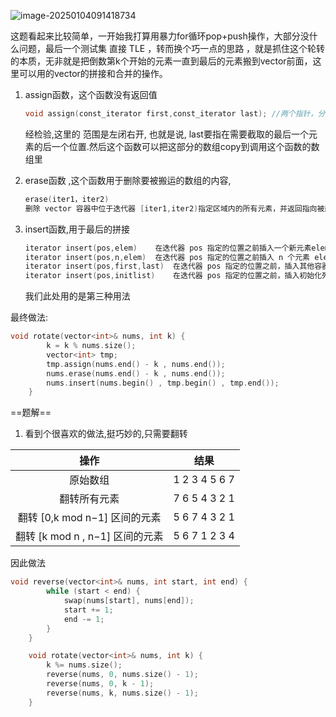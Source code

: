 ![image-20250104091418734](D:\Practice\daily(interview)\189轮转数组.assets\image-20250104091418734.png)

这题看起来比较简单，一开始我打算用暴力for循环pop+push操作，大部分没什么问题，最后一个测试集 直接 TLE ，转而换个巧一点的思路 ，就是抓住这个轮转的本质，无非就是把倒数第k个开始的元素一直到最后的元素搬到vector前面，这里可以用的vector的拼接和合并的操作。

1. assign函数，这个函数没有返回值

   ```c++
   void assign(const_iterator first,const_iterator last); //两个指针，分别指向开始和结束的地方
   ```

   经检验,这里的 范围是左闭右开, 也就是说, last要指在需要截取的最后一个元素的后一个位置.然后这个函数可以把这部分的数组copy到调用这个函数的数组里

2. erase函数 ,这个函数用于删除要被搬运的数组的内容,

   ```c++
   erase(iter1，iter2)	
   删除 vector 容器中位于迭代器 [iter1,iter2)指定区域内的所有元素，并返回指向被删除区域下一个位置元素的迭代器。该容器的大小（size）会减小，但容量（capacity）不会发生改变。
   ```

3. insert函数,用于最后的拼接

   ```c++
   iterator insert(pos,elem)	在迭代器 pos 指定的位置之前插入一个新元素elem，并返回表示新插入元素位置的迭代器。
   iterator insert(pos,n,elem)	在迭代器 pos 指定的位置之前插入 n 个元素 elem，并返回表示第一个新插入元素位置的迭代器。
   iterator insert(pos,first,last) 	在迭代器 pos 指定的位置之前，插入其他容器（不仅限于vector）中位于 [first,last) 区域的所有元素，并返回表示第一个新插入元素位置的迭代器。
   iterator insert(pos,initlist)	在迭代器 pos 指定的位置之前，插入初始化列表（用大括号{}括起来的多个元素，中间有逗号隔开）中所有的元素，并返回表示第一个新插入元素位置的迭代器。
   ```

   我们此处用的是第三种用法

最终做法:

```c++
void rotate(vector<int>& nums, int k) {
        k = k % nums.size();
        vector<int> tmp;
        tmp.assign(nums.end() - k , nums.end());
        nums.erase(nums.end() - k , nums.end());
        nums.insert(nums.begin() , tmp.begin() , tmp.end());
    }
```

==题解==

1. 看到个很喜欢的做法,挺巧妙的,只需要翻转


|操作					    |	结果	      |
| :---------: 				    |  :--------: 	     |
|原始数组				    |	1 2 3 4 5 6 7|
|翻转所有元素			     |	7 6 5 4 3 2 1|
|翻转 [0,k mod n−1] 区间的元素|	5 6 7 4 3 2 1|
|翻转 [k mod n , n−1] 区间的元素|	5 6 7 1 2 3 4|

因此做法

```c++
void reverse(vector<int>& nums, int start, int end) {
        while (start < end) {
            swap(nums[start], nums[end]);
            start += 1;
            end -= 1;
        }
    }

    void rotate(vector<int>& nums, int k) {
        k %= nums.size();
        reverse(nums, 0, nums.size() - 1);
        reverse(nums, 0, k - 1);
        reverse(nums, k, nums.size() - 1);
    }
```

